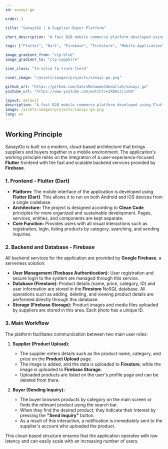 ```yaml
---
id: sanayi-go 

order: 3

title: "SanayiGo | A Supplier-Buyer Platform"

short_description: "A fast B2B mobile commerce platform developed using Flutter and Firebase, enabling suppliers to showcase their products in a mobile environment and buyers to send inquiries about products."

tags: ["Flutter", "Dart", "Firebase", "Firestore", "Mobile Application", "Supply Chain"]

image_gradient_from: "ctp-blue"   
image_gradient_to: "ctp-sapphire" 

icon_class: "fa-solid fa-truck-field"

cover_image: "/assets/images/projects/sanayi-go.png" 

github_url: "https://github.com/SahinMuhammetAbdullah/sanayi_go" 
youtube_url: "https://www.youtube.com/watch?v=2XDAszjixOU"

layout: default
description: "A fast B2B mobile commerce platform developed using Flutter and Firebase, enabling suppliers to showcase their products in a mobile environment and buyers to send inquiries about products."
image: /assets/images/projects/sanayi-go.png
lang: en
---
```


## Working Principle

SanayiGo is built on a modern, cloud-based architecture that brings suppliers and buyers together in a mobile environment. The application's working principle relies on the integration of a user-experience-focused **Flutter** frontend with the fast and scalable backend services provided by **Firebase**.

### 1. Frontend - Flutter (Dart)

* **Platform:** The mobile interface of the application is developed using **Flutter (Dart)**. This allows it to run on both Android and iOS devices from a single codebase.
* **Architecture:** The project is designed according to **Clean Code** principles for more organized and sustainable development. Pages, services, entities, and components are kept separate.
* **Core Function:** Provides users with all visual interactions such as registration, login, listing products by category, searching, and sending inquiries.

### 2. Backend and Database - Firebase

All backend services for the application are provided by **Google Firebase**, a serverless solution:

* **User Management (Firebase Authentication):** User registration and secure login to the system are managed through this service.
* **Database (Firestore):** Product details (name, price, category, ID) and user information are stored in the **Firestore** NoSQL database. All operations such as adding, deleting, and viewing product details are performed directly through this database.
* **Storage (Firebase Storage):** Product images and media files uploaded by suppliers are stored in this area. Each photo has a unique ID.

### 3. Main Workflow

The platform facilitates communication between two main user roles:

1.  **Supplier (Product Upload):**
    * The supplier enters details such as the product name, category, and price on the **Product Upload** page.
    * The image is added, and the data is uploaded to **Firestore**, while the image is uploaded to **Firebase Storage**.
    * Uploaded products are listed on the user's profile page and can be deleted from there.

2.  **Buyer (Sending Inquiry):**
    * The buyer browses products by category on the main screen or finds the relevant product using the search bar.
    * When they find the desired product, they indicate their interest by pressing the **"Send Inquiry"** button.
    * As a result of this interaction, a notification is immediately sent to the supplier's account who uploaded the product.

This cloud-based structure ensures that the application operates with low latency and can easily scale with an increasing number of users.


